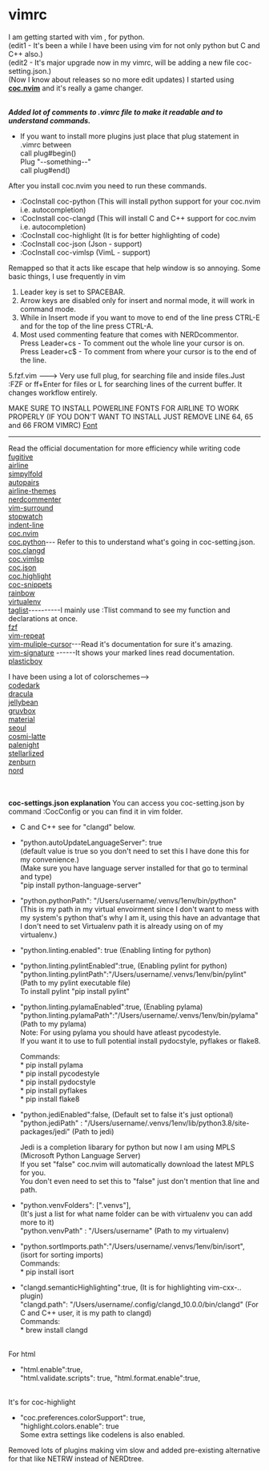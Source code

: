 # vimrc
I am getting started with vim , for python.
</br>(edit1 - It's been a while I have been using vim for not only python but C and C++ also.)
</br> (edit2  - It's major upgrade now in my vimrc, will be adding a new file coc-setting.json.)
</br> (Now I know about releases so no more edit updates)
I started using **[coc.nvim](https://github.com/neoclide/coc.nvim)** and it's really a game changer.

</br>***Added lot of comments to .vimrc file to make it readable and to understand commands.***

- If you want to install more plugins just place that plug statement in .vimrc between
</br>call plug#begin()
</br>Plug "--something--"
</br>call plug#end()

After you install coc.nvim you need to run these commands.
* :CocInstall coc-python      (This will install python support for your coc.nvim i.e. autocompletion)
* :CocInstall coc-clangd      (This will install C and C++ support for coc.nvim i.e. autocompletion)
* :CocInstall coc-highlight   (It is for better highlighting of code)
* :CocInstall coc-json        (Json - support)
* :CocInstall coc-vimlsp      (VimL - support)

Remapped <F1> so that it acts like escape that help window is so annoying.
Some basic things, I use frequently in vim

1. Leader key is set to SPACEBAR.
2. Arrow keys are disabled only for insert and normal mode, it will work in command mode.
3. While in Insert mode if you want to move to end of the line press CTRL-E and for the top of the line press CTRL-A.
4. Most used commenting feature that comes with NERDcommentor.
 </br> Press Leader+cs - To comment out the whole line your cursor is on.
 </br>Press Leader+c$ - To comment from where your cursor is to the end of the line.

 5.fzf.vim ---> Very use full plug, for searching file and inside files.Just :FZF or ff+Enter for files or <Leader>L for searching lines of the current buffer. It changes workflow entirely.



 MAKE SURE TO INSTALL POWERLINE FONTS FOR AIRLINE TO WORK PROPERLY
 (IF YOU DON'T WANT TO INSTALL JUST REMOVE LINE 64, 65 and 66 FROM VIMRC)
 [Font](https://github.com/powerline/fonts)

 ******************************************************************************************************

 Read the official documentation for more efficiency while writing code
 </br>
 [fugitive](https://github.com/tpope/vim-fugitive)
 </br>[airline](https://github.com/vim-airline/vim-airline)
 </br>[simpylfold](https://github.com/tmhedberg/simpylfold)
 </br>[autopairs](https://github.com/jiangmiao/auto-pairs)
 </br>[airline-themes](https://github.com/vim-airline/vim-airline-themes)
 </br>[nerdcommenter](https://github.com/preservim/nerdcommenter)
 </br>[vim-surround](https://github.com/tpope/vim-surround)
 </br>[stopwatch](https://github.com/ffanzhang/vim-airline-stopwatch)
 </br>[indent-line](https://github.com/yggdroot/indentline)
 </br>[coc.nvim](https://github.com/neoclide/coc.nvim)
 </br>[coc.python](https://github.com/neoclide/coc-python)--- Refer to this to understand what's going in coc-setting.json.
 </br>[coc.clangd](https://github.com/clangd/coc-clangd)
 </br>[coc.vimlsp](https://github.com/iamcco/coc-vimlsp)
 </br>[coc.json](https://github.com/neoclide/coc-json)
 </br>[coc.highlight](https://github.com/neoclide/coc-highlight)
 </br>[coc-snippets](https://github.com/neoclide/coc-snippets)
 </br>[rainbow](https://github.com/luochen1990/rainbow)
 </br>[virtualenv](https://github.com/jmcantrell/vim-virtualenv)
 </br>[taglist](https://github.com/vim-scripts/taglist.vim)----------I mainly use :Tlist command to see my function and declarations at once.
 </br>[fzf](https://github.com/junegunn/fzf.vim)
 </br>[vim-repeat](https://github.com/tpope/vim-repeat)
 </br>[vim-muliple-cursor](https://github.com/terryma/vim-multiple-cursors)---Read it's documentation for sure it's amazing.
 </br>[vim-signature](https://github.com/terryma/vim-multiple-cursors) ------It shows your marked lines read documentation.
 </br>[plasticboy](https://github.com/plasticboy/vim-markdown)

  I have been using a lot of colorschemes-->
 </br>[codedark](https://github.com/tomasiser/vim-code-dark)
 </br>[dracula](https://github.com/dracula/vim)
 </br>[jellybean](https://github.com/nanotech/jellybeans.vim)
 </br>[gruvbox](https://github.com/morhetz/gruvbox)
 </br>[material](https://github.com/kaicataldo/material.vim)
 </br>[seoul](https://github.com/junegunn/seoul256.vim)
 </br>[cosmi-latte](https://github.com/nightsense/cosmic_latte)
 </br>[palenight](https://github.com/drewtempelmeyer/palenight.vim)
 </br>[stellarlized](https://github.com/nightsense/stellarized)
 </br>[zenburn](https://github.com/jnurmine/Zenburn)
 </br>[nord](https://github.com/arcticicestudio/nord-vim)





</br></br>
**coc-settings.json explanation**
You can access you coc-setting.json by command :CocConfig or you can find it in vim folder.

* C and C++ see for "clangd" below.

- "python.autoUpdateLanguageServer": true </br>(default value is true so you don't need to set this I have done this for my convenience.)</br>
(Make sure you have language server installed for that go to terminal and type)</br>
"pip install python-language-server"</br>

- "python.pythonPath": "/Users/username/.venvs/1env/bin/python" </br>(This is my path in my virtual envoirment since I don't want to mess with my system's python that's why I am it, using this have an advantage that I don't need to set Virtualenv path it is already using on of my virtualenv.)

-  "python.linting.enabled": true (Enabling linting for python)

-  "python.linting.pylintEnabled":true,  (Enabling pylint for python) </br>
   "python.linting.pylintPath":"/Users/username/.venvs/1env/bin/pylint" (Path to my pylint executable file)</br>
   To install pylint "pip install pylint"

- "python.linting.pylamaEnabled":true, (Enabling pylama)</br>
  "python.linting.pylamaPath":"/Users/username/.venvs/1env/bin/pylama" (Path to my pylama)</br>
  Note: For using pylama you should have atleast pycodestyle.</br>
  If you want it to use to full potential install pydocstyle, pyflakes or flake8.

  Commands: </br>* pip install pylama
            </br>* pip install pycodestyle
            </br>* pip install pydocstyle
            </br>* pip install pyflakes
            </br>* pip install flake8

-  "python.jediEnabled":false, (Default set to false it's just optional)</br>
   "python.jediPath" : "/Users/username/.venvs/1env/lib/python3.8/site-packages/jedi" (Path to jedi)</br>

   Jedi is a completion libarary for python but now I am using MPLS (Microsoft Python Language Server)</br>
   If you set "false" coc.nvim will automatically download the latest MPLS for you.</br>
   You don't even need to set this to "false" just don't mention that line and path.

-  "python.venvFolders": [".venvs"],    </br> (It's just a list for what name folder can be with virtualenv you can add more to it)</br>
   "python.venvPath" : "/Users/username" (Path to my virtualenv)

- "python.sortImports.path":"/Users/username/.venvs/1env/bin/isort", (isort for sorting imports)</br>
  Commands:
          </br> * pip install isort


-   "clangd.semanticHighlighting":true,       (It is for highlighting vim-cxx-.. plugin)</br>
     "clangd.path": "/Users/username/.config/clangd_10.0.0/bin/clangd"  (For C and C++ user, it is my path to clangd)</br>
  Commands:
      </br> * brew install clangd

 </br> For html
 -  "html.enable":true,</br>
  "html.validate.scripts": true,
  "html.format.enable":true,</br>

</br>It's for coc-highlight
  - "coc.preferences.colorSupport": true,</br>
    "highlight.colors.enable": true
</br> Some extra settings like codelens is also enabled.


Removed lots of plugins making vim slow and added pre-existing alternative for
that like NETRW instead of NERDtree.

